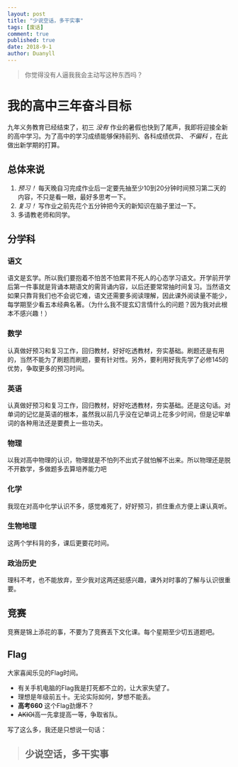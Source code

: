 ```yaml
---
layout: post
title: "少说空话，多干实事"
tags: [废话]
comment: true
published: true
date: 2018-9-1
author: Duanyll
---
```


> 你觉得没有人逼我我会主动写这种东西吗？

<!-- more -->

# 我的高中三年奋斗目标

九年义务教育已经结束了，初三 *没有* 作业的暑假也快到了尾声，我即将迎接全新的高中学习。为了高中的学习成绩能够保持前列、各科成绩优异、 *不偏科* ，在此做出新学期的打算。

## 总体来说

1. *预习！* 每天晚自习完成作业后一定要先抽至少10到20分钟时间预习第二天的内容，不只是看一眼，最好多思考一下。
2. *复习！* 写作业之前先花个五分钟把今天的新知识在脑子里过一下。
3. 多请教老师和同学。

## 分学科

### 语文

语文是玄学。所以我们要抱着不怕苦不怕累背不死人的心态学习语文。开学前开学后第一件事就是背诵本期语文的需背诵内容，以后还要常常抽时间复习。当然语文如果只靠背我们也不会说它难，语文还需要多阅读理解，因此课外阅读量不能少，每学期至少看五本经典名著。（为什么我不提玄幻言情什么的问题？因为我对此根本不感兴趣！）

### 数学

认真做好预习和复习工作，回归教材，好好吃透教材，夯实基础。刷题还是有用的，当然不能为了刷题而刷题，要有针对性。另外，要利用好我先学了必修145的优势，争取更多的预习时间。

### 英语

认真做好预习和复习工作，回归教材，好好吃透教材，夯实基础。还是这句话。对单词的记忆是英语的根本，虽然我以前几乎没在记单词上花多少时间，但是记牢单词的各种用法还是要费上一些功夫。

### 物理

以我对高中物理的认识，物理就是不怕列不出式子就怕解不出来。所以物理还是脱不开数学，多做题多去算培养能力吧

### 化学

我现在对高中化学认识不多，感觉难死了，好好预习，抓住重点方便上课认真听。

### 生物地理

这两个学科背的多，课后更要花时间。

### 政治历史

理科不考，也不能放弃，至少我对这两还挺感兴趣，课外对时事的了解与认识很重要。

## 竞赛

竞赛是锦上添花的事，不要为了竞赛丢下文化课。每个星期至少切五道题吧。

## Flag

大家喜闻乐见的Flag时间。

- 有关手机电脑的Flag我是打死都不立的，让大家失望了。
- 理想是年级前五十。无论实际如何，梦想不能丢。
- **高考660** 这个Flag劲爆不？
- ~~AKIOI~~高一先拿提高一等，争取省队。

写了这么多，我还是只想说一句话：

> ## **少说空话，多干实事**